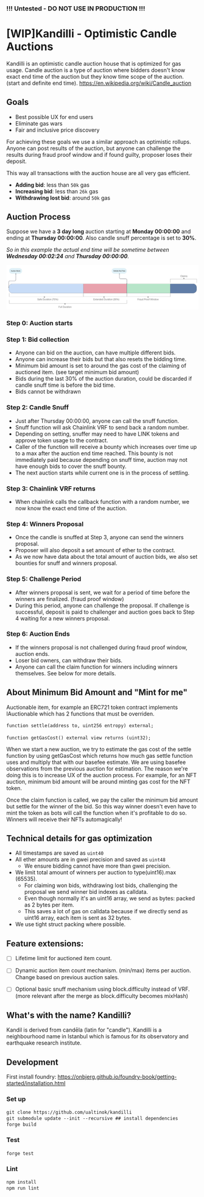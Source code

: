 ### !!! Untested - DO NOT USE IN PRODUCTION !!!

# [WIP]Kandilli - Optimistic Candle Auctions

Kandilli is an optimistic candle auction house that is optimized for gas usage. 
Candle auction is a type of auction where bidders doesn't know exact end time of 
the auction but they know time scope of the auction. (start and definite end time).
https://en.wikipedia.org/wiki/Candle_auction


## Goals

* Best possible UX for end users
* Eliminate gas wars
* Fair and inclusive price discovery


For achieving these goals we use a similar approach as optimistic rollups. Anyone can post results of the auction, but anyone can challenge the results during fraud proof window and if found guilty, proposer loses their deposit.

This way all transactions with the auction house are all very gas efficient.
- **Adding bid**: less than ```50k``` gas
- **Increasing bid**: less than ```26k``` gas
- **Withdrawing lost bid**: around ```50k``` gas

## Auction Process
Suppose we have a **3 day long** auction starting at **Monday 00:00:00** and ending at **Thursday 00:00:00**. Also candle snuff percentage is set to **30%**.

_So in this example the actual end time will be sometime between **Wednesday 00:02:24** and **Thursday 00:00:00**._

![](.IDEA_images/kandilli-auction-timeline.jpg)

### Step 0: Auction starts
### Step 1: Bid collection
- Anyone can bid on the auction, can have multiple different bids. 
- Anyone can increase their bids but that also resets the bidding time.
- Minimum bid amount is set to around the gas cost of the claiming of auctioned item. (see target minimum bid amount)
- Bids during the last 30% of the auction duration, could be discarded if candle snuff time is before the bid time.
- Bids cannot be withdrawn

### Step 2: Candle Snuff
- Just after Thursday 00:00:00, anyone can call the snuff function. 
- Snuff function will ask Chainlink VRF to send back a random number. 
- Depending on setting, snuffer may need to have LINK tokens and approve token usage to the contract. 
- Caller of the function will receive a bounty which increases over time up to a max after the auction end time reached. This bounty is not immediately paid because depending on snuff time, auction may not have enough bids to cover the snuff bounty.
- The next auction starts while current one is in the process of settling.

### Step 3: Chainlink VRF returns
- When chainlink calls the callback function with a random number, we now know the exact end time of the auction. 

### Step 4: Winners Proposal
- Once the candle is snuffed at Step 3, anyone can send the winners proposal.
- Proposer will also deposit a set amount of ether to the contract. 
- As we now have data about the total amount of auction bids, we also set bounties for snuff and winners proposal.

### Step 5: Challenge Period
- After winners proposal is sent, we wait for a period of time before the winners are finalized. (fraud proof window)
- During this period, anyone can challenge the proposal. If challenge is successful, deposit is paid to challenger and auction goes back to Step 4 waiting for a new winners proposal.

### Step 6: Auction Ends
- If the winners proposal is not challenged during fraud proof window, auction ends.
- Loser bid owners, can withdraw their bids.
- Anyone can call the claim function for winners including winners themselves. See below for more details.

## About Minimum Bid Amount and "Mint for me"

Auctionable item, for example an ERC721 token contract implements IAuctionable which has 2 functions that must be overriden.
```
function settle(address to, uint256 entropy) external;

function getGasCost() external view returns (uint32);
```
When we start a new auction, we try to estimate the gas cost of the settle function by using getGasCost which returns how much gas settle function uses and multiply that with our basefee estimate. We are using basefee observations from the previous auction for estimation. The reason we're doing this is to increase UX of the auction process. For example, for an NFT auction, minimum bid amount will be around minting gas cost for the NFT token. 

Once the claim function is called, we pay the caller the minimum bid amount but settle for the winner of the bid. 
So this way winner doesn't even have to mint the token as bots will call the function when it's profitable to do so. 
Winners will receive their NFTs automagically! 

## Technical details for gas optimization

* All timestamps are saved as `uint40`
* All ether amounts are in gwei precision and saved as `uint48`
  - We ensure bidding cannot have more than gwei precision.
* We limit total amount of winners per auction to type(uint16).max (65535). 
  - For claiming won bids, withdrawing lost bids, challenging the proposal we send winner bid indexes as calldata.
  - Even though normally it's an uint16 array, we send as bytes: packed as 2 bytes per item.
  - This saves a lot of gas on calldata because if we directly send as uint16 array, each item is sent as 32 bytes.
* We use tight struct packing where possible.

## Feature extensions:
- [ ] Lifetime limit for auctioned item count.
- [ ] Dynamic auction item count mechanism. (min/max) items per auction. Change based on previous auction sales.
- [ ] Optional basic snuff mechanism using block.difficulty instead of VRF. (more relevant after the merge as block.difficulty becomes mixHash)



## What's with the name? Kandilli?
Kandil is derived from candēla (latin for "candle"). Kandilli is a neighbourhood name in Istanbul which is famous for its observatory and earthquake research institute.



## Development

First install foundry: https://onbjerg.github.io/foundry-book/getting-started/installation.html 

### Set up
```
git clone https://github.com/ualtinok/kandilli
git submodule update --init --recursive ## install dependencies
forge build
```

### Test

```
forge test
```

### Lint
```
npm install 
npm run lint 
```
